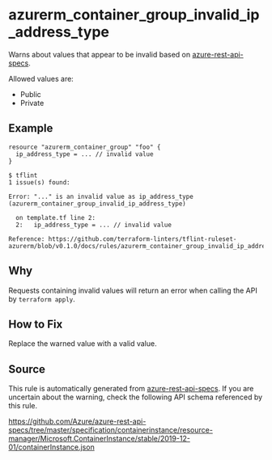 <!--- This file generated by `tools/apispec-rule-gen/main.go`. DO NOT EDIT --->

# azurerm_container_group_invalid_ip_address_type

Warns about values that appear to be invalid based on [azure-rest-api-specs](https://github.com/Azure/azure-rest-api-specs).

Allowed values are:
- Public
- Private

## Example

```hcl
resource "azurerm_container_group" "foo" {
  ip_address_type = ... // invalid value
}
```

```
$ tflint
1 issue(s) found:

Error: "..." is an invalid value as ip_address_type (azurerm_container_group_invalid_ip_address_type)

  on template.tf line 2:
  2:   ip_address_type = ... // invalid value

Reference: https://github.com/terraform-linters/tflint-ruleset-azurerm/blob/v0.1.0/docs/rules/azurerm_container_group_invalid_ip_address_type.md

```

## Why

Requests containing invalid values will return an error when calling the API by `terraform apply`.

## How to Fix

Replace the warned value with a valid value.

## Source

This rule is automatically generated from [azure-rest-api-specs](https://github.com/Azure/azure-rest-api-specs). If you are uncertain about the warning, check the following API schema referenced by this rule.

https://github.com/Azure/azure-rest-api-specs/tree/master/specification/containerinstance/resource-manager/Microsoft.ContainerInstance/stable/2019-12-01/containerInstance.json
